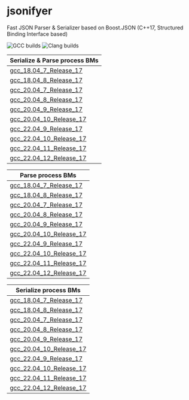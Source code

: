 # jsonifyer
Fast JSON Parser &amp; Serializer based on Boost.JSON (C++17, Structured Binding Interface based)

![GCC builds](https://github.com/GremSnoort/jsonifyer/actions/workflows/ubuntu_gcc.yaml/badge.svg)
![Clang builds](https://github.com/GremSnoort/jsonifyer/actions/workflows/ubuntu_clang.yaml/badge.svg)


|Serialize & Parse process BMs|
|-----------------------------|
|[gcc_18.04_7_Release_17](https://gremsnoort.github.io/jsonifyer/dev/bench/gcc_22.04_7_Release_17/process/index.html)|
|[gcc_18.04_8_Release_17](https://gremsnoort.github.io/jsonifyer/dev/bench/gcc_22.04_8_Release_17/process/index.html)|
|[gcc_20.04_7_Release_17](https://gremsnoort.github.io/jsonifyer/dev/bench/gcc_22.04_7_Release_17/process/index.html)|
|[gcc_20.04_8_Release_17](https://gremsnoort.github.io/jsonifyer/dev/bench/gcc_22.04_8_Release_17/process/index.html)|
|[gcc_20.04_9_Release_17](https://gremsnoort.github.io/jsonifyer/dev/bench/gcc_22.04_9_Release_17/process/index.html)|
|[gcc_20.04_10_Release_17](https://gremsnoort.github.io/jsonifyer/dev/bench/gcc_22.04_10_Release_17/process/index.html)|
|[gcc_22.04_9_Release_17](https://gremsnoort.github.io/jsonifyer/dev/bench/gcc_22.04_9_Release_17/process/index.html)|
|[gcc_22.04_10_Release_17](https://gremsnoort.github.io/jsonifyer/dev/bench/gcc_22.04_10_Release_17/process/index.html)|
|[gcc_22.04_11_Release_17](https://gremsnoort.github.io/jsonifyer/dev/bench/gcc_22.04_11_Release_17/process/index.html)|
|[gcc_22.04_12_Release_17](https://gremsnoort.github.io/jsonifyer/dev/bench/gcc_22.04_12_Release_17/process/index.html)|


|Parse process BMs|
|-----------------------------|
|[gcc_18.04_7_Release_17](https://gremsnoort.github.io/jsonifyer/dev/bench/gcc_22.04_7_Release_17/parse/index.html)|
|[gcc_18.04_8_Release_17](https://gremsnoort.github.io/jsonifyer/dev/bench/gcc_22.04_8_Release_17/parse/index.html)|
|[gcc_20.04_7_Release_17](https://gremsnoort.github.io/jsonifyer/dev/bench/gcc_22.04_7_Release_17/parse/index.html)|
|[gcc_20.04_8_Release_17](https://gremsnoort.github.io/jsonifyer/dev/bench/gcc_22.04_8_Release_17/parse/index.html)|
|[gcc_20.04_9_Release_17](https://gremsnoort.github.io/jsonifyer/dev/bench/gcc_22.04_9_Release_17/parse/index.html)|
|[gcc_20.04_10_Release_17](https://gremsnoort.github.io/jsonifyer/dev/bench/gcc_22.04_10_Release_17/parse/index.html)|
|[gcc_22.04_9_Release_17](https://gremsnoort.github.io/jsonifyer/dev/bench/gcc_22.04_9_Release_17/parse/index.html)|
|[gcc_22.04_10_Release_17](https://gremsnoort.github.io/jsonifyer/dev/bench/gcc_22.04_10_Release_17/parse/index.html)|
|[gcc_22.04_11_Release_17](https://gremsnoort.github.io/jsonifyer/dev/bench/gcc_22.04_11_Release_17/parse/index.html)|
|[gcc_22.04_12_Release_17](https://gremsnoort.github.io/jsonifyer/dev/bench/gcc_22.04_12_Release_17/parse/index.html)|


|Serialize process BMs|
|-----------------------------|
|[gcc_18.04_7_Release_17](https://gremsnoort.github.io/jsonifyer/dev/bench/gcc_22.04_7_Release_17/serialize/index.html)|
|[gcc_18.04_8_Release_17](https://gremsnoort.github.io/jsonifyer/dev/bench/gcc_22.04_8_Release_17/serialize/index.html)|
|[gcc_20.04_7_Release_17](https://gremsnoort.github.io/jsonifyer/dev/bench/gcc_22.04_7_Release_17/serialize/index.html)|
|[gcc_20.04_8_Release_17](https://gremsnoort.github.io/jsonifyer/dev/bench/gcc_22.04_8_Release_17/serialize/index.html)|
|[gcc_20.04_9_Release_17](https://gremsnoort.github.io/jsonifyer/dev/bench/gcc_22.04_9_Release_17/serialize/index.html)|
|[gcc_20.04_10_Release_17](https://gremsnoort.github.io/jsonifyer/dev/bench/gcc_22.04_10_Release_17/serialize/index.html)|
|[gcc_22.04_9_Release_17](https://gremsnoort.github.io/jsonifyer/dev/bench/gcc_22.04_9_Release_17/serialize/index.html)|
|[gcc_22.04_10_Release_17](https://gremsnoort.github.io/jsonifyer/dev/bench/gcc_22.04_10_Release_17/serialize/index.html)|
|[gcc_22.04_11_Release_17](https://gremsnoort.github.io/jsonifyer/dev/bench/gcc_22.04_11_Release_17/serialize/index.html)|
|[gcc_22.04_12_Release_17](https://gremsnoort.github.io/jsonifyer/dev/bench/gcc_22.04_12_Release_17/serialize/index.html)|
